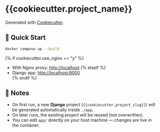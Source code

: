 # {{cookiecutter.project_name}}

Generated with [Cookiecutter](https://github.com/cookiecutter/cookiecutter).

## 🚀 Quick Start

```bash
docker compose up --build
```


{% if cookiecutter.use_nginx == "y" %}
- With Nginx proxy: [http://localhost](http://localhost)
{% elseif %}
- Django app: [http://localhost:8000](http://localhost:8000)  
{% endif %}

## 📝 Notes
- On first run, a new **Django** project (`{{cookiecutter.project_slug}}`) will be generated automatically inside `./app`.
- On later runs, the existing project will be reused (not overwritten).
- You can edit `app/` directly on your host machine — changes are live in the container.
